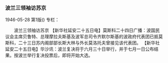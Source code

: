 ### 波兰三领袖访苏京

1946-05-28
第1版()
专栏：

　　波兰三领袖访苏京
    【新华社延安二十五日电】莫斯科二十四日广播：波国民议会主席贝鲁特、总理摩拉夫斯基及波军总司令齐默尔斯基的波政府代表团已抵莫斯科，二十三日苏内阁部部长斯大林与外长莫洛托夫曾接见该代表团。
    【新华社延安二十五日电】华沙讯：波兰复决将于六月三十日举行，并于七月一日公布结果。按波兰举行复决投票后，即将开始大选。
